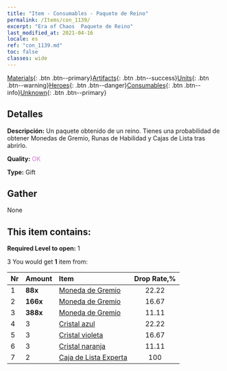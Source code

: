 ```yaml
---
title: "Item - Consumables - Paquete de Reino"
permalink: /Items/con_1139/
excerpt: "Era of Chaos  Paquete de Reino"
last_modified_at: 2021-04-16
locale: es
ref: "con_1139.md"
toc: false
classes: wide
---
```

 [Materials](/es/Items/){: .btn .btn--primary}[Artifacts](/es/Items/Artifacts/){: .btn .btn--success}[Units](/es/Items/Units/){: .btn .btn--warning}[Heroes](/es/Items/Heroes/){: .btn .btn--danger}[Consumables](/es/Items/Consumables/){: .btn .btn--info}[Unknown](/es/Items/Unknown/){: .btn .btn--primary}

## Detalles
 **Descripción:** Un paquete obtenido de un reino. Tienes una probabilidad de obtener Monedas de Gremio, Runas de Habilidad y Cajas de Lista tras abrirlo.

 **Quality:** <span style="color: #DA70D6">OK</span>

 **Type:** Gift

## Gather

  None

## This item contains:

 **Required Level to open:** 1

 3 You would get **1** item  from:

  | Nr | Amount |     Item    | Drop Rate,% |
  |:---|:-------|:------------|:---------:|
  | 1 |  **88x** | [Moneda de Gremio](/es/Items/con_896/) | 22.22 | 
  | 2 |  **166x** | [Moneda de Gremio](/es/Items/con_896/) | 16.67 | 
  | 3 |  **388x** | [Moneda de Gremio](/es/Items/con_896/) | 11.11 | 
  | 4 | 3 | [Cristal azul](/es/Items/con_716/) | 22.22 | 
  | 5 | 3 | [Cristal violeta](/es/Items/con_720/) | 16.67 | 
  | 6 | 3 | [Cristal naranja](/es/Items/con_730/) | 11.11 | 
  | 7 | 2 | [Caja de Lista Experta](/es/Items/con_767/) | 100 | 
